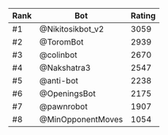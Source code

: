 Rank|Bot|Rating
---|---|---
#1|@Nikitosikbot_v2|3059
#2|@ToromBot|2939
#3|@colinbot|2670
#4|@Nakshatra3|2547
#5|@anti-bot|2238
#6|@OpeningsBot|2175
#7|@pawnrobot|1907
#8|@MinOpponentMoves|1054
